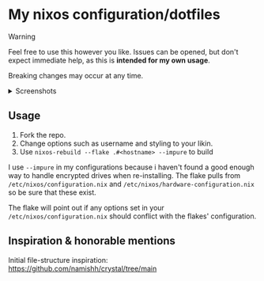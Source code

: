 # My nixos configuration/dotfiles

> [!WARNING]
> 
> Feel free to use this however you like. Issues can be opened, but don't expect immediate help, as this is **intended for my own usage**.
>
> Breaking changes may occur at any time.
>

<details>
    <summary>Screenshots</summary>
    ![terminal](/screenshots/terminal.png)
    ![launcher](/screenshots/launcher.png)
    ![spotify](/screenshots/spotify.png)

</details>

## Usage

1. Fork the repo.
2. Change options such as username and styling to your likin.
3. Use `nixos-rebuild --flake .#<hostname> --impure` to build

I use `--impure` in my configurations because i haven't found a good enough way to handle
encrypted drives when re-installing. The flake pulls from `/etc/nixos/configuration.nix` and 
`/etc/nixos/hardware-configuration.nix` so be sure that these exist.

The flake will point out if any options set in your `/etc/nixos/configuration.nix` should 
conflict with the flakes' configuration.




## Inspiration & honorable mentions

Initial file-structure inspiration: https://github.com/namishh/crystal/tree/main